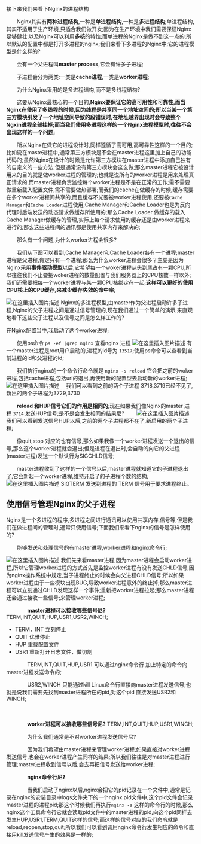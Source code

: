接下来我们来看下Nginx的进程结构

　　Nginx其实有**两种进程结构**,一种是**单进程结构**,一种是**多进程结构**;单进程结构,其实不适用于生产环境,只适合我们做开发;因为在生产环境中我们需要保证Nginx足够健壮,以及Nginx可以利用**多核**的特性;而单进程的Nginx是做不到这一点的;所以默认的配置中都是打开多进程的nginx;我们来看下多进程的Nginx中;它的进程模型是什么样的?

　　会有一个父进程叫**master process**,它会有许多子进程;

　　子进程会分为两类:一类是**cache进程**,一类是**worker进程**;

　　为什么Nginx采用的是多进程结构,而不是多线程结构?

　　这要从Nginx最核心的一个目的,**Nginx要保证它的高可用性和可靠性,而当Nginx在使用了多线程的时候,因为线程是共享同一个地址空间的;所以当某一个第三方模块引发了一个地址空间导致的段错误时,在地址越界出现时会导致整个Ngxin进程全部挂掉;而当我们使用多进程这样的一个Nginx进程模型时,往往不会出现这样的一个问题;**

　　所以Nginx在做它的进程设计时,同样遵循了高可用,高可靠性这样的一个目的;比如说在maste进程中,通常第三方模块是不会在master进程这里加上自己的功能代码的;虽然Nginx在设计的时候是允许第三方模块在master进程中添加自己独有的自定义的一些方法;但是通常没有第三方模块会这么做;那么master进程它被设计用来的目的就是做worker进程的管理的;也就是说所有的worker进程是用来处理真正请求的,而master进程负责监控每个worker进程是不是在正常的工作;需不需要做重新载入配置文件,需不需要做热部署;而我们的cache在做缓存的时候,缓存需要在多个worker进程间共享的,而且缓存不光要被worker进程使用,还要被`Cache Manager`和`Cache Loader`进程使用;Cache Manager和Cache Loader也是为反向代理时后端发送的动态请求做缓存所使用的;那么Cache Loader 做缓存的载入Cache Manager做缓存的管理,实际上每个请求使用的缓存还是由worker进程来进行的;那么这些进程间的通讯都是使用共享内存来解决的;

　　那么有一个问题,为什么worker进程会很多?

　　我们从下图可以看到,Cache Manager和Cache Loader各有一个进程;master进程是父进程,肯定只有一个进程;那么为什么worker进程会很多？主要是因为Nginx采用**事件驱动模型**以后,它希望每一个woker进程从头到尾占有一颗CPU,所以往往我们不止要把woker进程的数量配置与我们服务器上的CPU核数一样以外;我们还需要把每一个worker进程与某一颗CPU核绑定在一起;**这样可以更好的使用CPU核上的CPU缓存,来减少缓存失效的命中率;**

![在这里插入图片描述](https://img-blog.csdnimg.cn/62ec711ce15649e493d5a08aa6b5b37c.png)
Nginx的多进程模型,由master作为父进程启动许多子进程,Nginx的父子进程之间是通过信号管理的,现在我们通过一个简单的演示,来直观地看下这些父子进程以及信号之间是怎么样工作的?

在Nginx配置当中,我启动了两个worker进程;

　　使用ps命令  `ps -ef |grep nginx` 查看nginx 进程
![在这里插入图片描述](https://img-blog.csdnimg.cn/58491bdf36f642b4a464257329fb7943.png)
有一个master进程是root用户启动的,进程的id号为 `13517`;使用ps命令可以查看到当前进程的id和父进程的id;

　　我们执行nginx的一个命令行命令就是 `nginx -s reload` 它会把之前的woker进程,包括cache进程,包括url的退出,再使用新的配置型去启动新的worker进程;
![在这里插入图片描述](https://img-blog.csdnimg.cn/f95ccdad5fce4a4bb4f6fa643eb6a538.png)
　我们可以看到之前的两个子进程 3718,3719已经不见了,新出的两个子进程为3729,3730

　　**reload 和HUP信号它们的作用是相同的**;现在如果我们像Nginx的master 进程 `3714` 发送HUP信号;是不是会发生相同的结果尼?
　　![在这里插入图片描述](https://img-blog.csdnimg.cn/1a9ecc0fcc8748558a37b75609019f57.png)
我们可以看到发送信号HUP以后,之前的两个子进程都不在了,新启用的两个子进程;

　　像quit,stop 对应的也有信号,那么如果我像一个worker进程发送一个退出的信号,那么这个worker进程就会退出;但是进程在退出时,会自动的向它的父进程(master进程)发送一个默认行为SIGCHLD信号;

　　master进程收到了这样的一个信号以后,master进程就知道它的子进程退出了,它会新起一个worker进程,维持开启了的子进程个数的结构;
　　![在这里插入图片描述](https://img-blog.csdnimg.cn/4f5065a690494a088b2c6fb0f9f36b42.png)
SIGTERM    发送到进程的 TERM 信号用于要求进程终止。

##  使用信号管理Nginx的父子进程
Nginx是一个多进程的程序,多进程之间进行通讯可以使用共享内存,信号等,但是我们在做进程间的管理时,通常只使用信号;下面我们来看下nginx的信号是怎样使用的?

　　能够发送和处理信号的有master进程,worker进程和nginx命令行;

![在这里插入图片描述](https://img-blog.csdnimg.cn/80b57025ae43477bbdb8a60ff6e36889.png)
我们先来看master进程,因为master进程会启动worker进程,所以它管理worker进程的方式首先是监控worker进程有没有发送CHLD信号,因为nginx操作系统中规定,当子进程终止的时候会向父进程CHLD信号;所以如果worker进程由于一些模块出现BUG,导致worker进程意外的终止掉;那么master进程可以立刻通过CHLD发现这样一个事件;重新把worker进程拉起;那么master进程还会通过接收一些信号;来管理worker进程;

　　　　**master进程可以接收哪些信号尼?** TERM,INT,QUIT,HUP,USR1,USR2,WINCH;

 - TERM，INT  立刻停止
 - QUIT  优雅停止
 - HUP  重载配置文件
 - USR1 重新打开日志文件，做切割

　　　　TERM,INT,QUIT,HUP,USR1 可以通过nginx命令行 加上特定的命令向master进程发送命令的;

　　　　USR2,WINCH 只能通过kill Linux命令行直接向master进程发送信号;也就是说我们需要先找到master进程所在的pid,对这个pid 直接发送USR2和WINCH;

　　　　

　　　　**worker进程可以接收哪些信号尼?** TERM,INT,QUIT,HUP,USR1,WINCH;

　　　　为什么我们通常是不对worker进程发送信号尼?

　　　　因为我们希望由master进程来管理worker进程;如果直接对worker进程发送信号,也会在worker进程产生同样的结果;所以我们往往是对master进程进行管理;master进程收到信号以后,会去再把信号发送给worker进程;

　　　　**nginx命令行尼?**

　　　　当我们启动了nginx以后,nginx会把它的pid记录在一个文件中,通常是记录在nginx的安装目录中logs文件夹下的一个nginx.pid文件中,这个pid文件会记录master进程的进程pid;那这个时候我们再执行`nginx -s` 这样的命令行的时候,那么nginx这个工具命令行它就会读取pid文件中的master进程的pid,向这个pid同样去发生HUP,USR1,TERM,QUIT这样的信号;而这样的信号对应的我们命令就是reload,reopen,stop,quit;所以我们可以看到调用nginx命令行发生相应的命令和直接用kill发送信号产生的效果是一样的;
